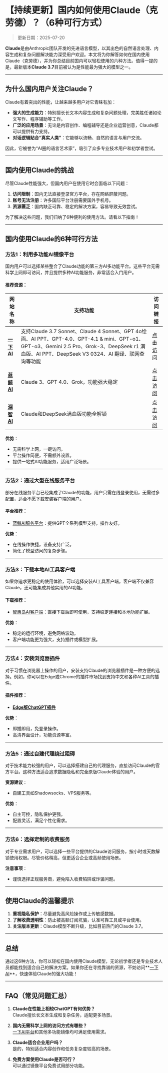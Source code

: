 # **【持续更新】国内如何使用Claude（克劳德）？（6种可行方式）**

> 更新日期：2025-07-20  

**Claude**是由Anthropic团队开发的先进语言模型，以其出色的自然语言处理、内容生成和复杂问题解决能力深受用户欢迎。本文将为你解答如何在国内使用Claude（克劳德），并为你总结目前国内可以轻松使用的六种方法。值得一提的是，最新版本**Claude 3.7**目前被认为是性能最为强大的模型之一。

---

## **为什么国内用户关注Claude？**

Claude有着突出的性能，让越来越多用户对它青睐有加：

- **强大的生成能力**：特别擅长长文本内容生成和复杂问题处理，完美胜任诸如论文写作、程序辅助等工作。
- **广泛的应用场景**：无论是内容创作、编程辅导还是企业运营创意，Claude都可以提供有力支持。
- **对话逻辑贴合“真实人类”**：它能够以流畅、自然的语言与用户交流。

因此，它被誉为“AI圈的语言艺术家”，吸引了众多专业技术用户和初学者尝试。

---

## **国内使用Claude的挑战**

尽管Claude性能强大，但国内用户在使用它时会面临以下问题：

1. **访问限制**：国内无法直接登录官方平台，存在网络屏蔽问题。
2. **账号无法注册**：许多国际平台注册需要国外手机号。
3. **资源匮乏**：国内缺乏可靠、稳定的解决方案，容易导致无效尝试。

为了解决这些问题，我们归纳了6种便利的使用方法。请看以下指南！

---

## **国内使用Claude的6种可行方法**

### **方法1：利用多功能AI镜像平台**

国内用户可以选择某些整合了Claude功能的第三方AI多功能平台。这些平台无需科学上网即可访问，并且提供多种AI功能服务，非常适合入门用户。

#### 推荐资源：
| 网站名称 | 支持功能 | 访问链接 |
| --- | --- | --- |
| **[一下 AI](https://xsimplechat.com)** |  支持Claude 3.7 Sonnet、Claude 4 Sonnet、GPT 4o绘画、AI PPT、GPT-4.0、GPT-4.1 & mini、GPT-o1、GPT-o3、Gemini 2.5 Pro、Grok-3、DeepSeek r1 满血版、AI PPT、DeepSeek V3 0324、AI 翻译、联网查询等功能 | [点击访问](https://xsimplechat.com) |
| **[蓝鲸 AI](https://chat.lanjingai.org/)** | Claude 3、GPT 4.0、Grok，功能强大稳定 | [点击访问](https://chat.chatgpt-chinese.com/) |
| **[深智 AI](https://deepseek-free.org/)** | Claude和DeepSeek满血版功能全解锁 | [点击访问](https://deepseek-free.org/) |

**优势**：
- 无需科学上网，一键访问。
- 平台操作简便，不需额外设置。
- 提供一站式AI功能服务，适用广泛场景。

---

### **方法2：通过大型在线服务平台**

部分在线服务平台已经集成了Claude的功能，用户只需在线登录使用，无需过多配置，适合不愿下载安装客户端的用户。

#### 平台推荐：
- [蓝鲸AI服务平台](https://guide1.lanjing.ai)：提供GPT全系列模型支持，操作友好。

**优势**：
- 在线操作快捷，设备支持广泛。
- 简化了模型访问的复杂步骤。

---

### **方法3：下载本地AI工具客户端**

如果你追求更稳定的使用体验，可以选择安装AI工具客户端。客户端不仅兼容Claude，还可能集成其他实用的AI功能。

#### 下载推荐：
- [智惠岛AI客户端](https://xsimplechat.com)：直接下载后即可使用，支持稳定连接和本地功能扩展。

**优势**：
- 稳定的运行环境，避免网络波动。
- 客户端功能更为强大，支持插件或模型扩展。

---

### **方法4：安装浏览器插件**

对于习惯在浏览器上操作的用户，安装支持Claude的浏览器插件是一种方便的选择。例如，你可以在Edge或Chrome的插件市场找到支持中文和各种AI工具的插件。

#### 插件推荐：
- **[Edge版ChatGPT插件](https://xsimplechat.com)**  

**优势**：
- 即插即用，免登录操作。
- 高清界面设计，功能资源丰富。

---

### **方法5：通过自建代理绕过阻碍**

对于技术能力较强的用户，可以选择搭建自己的代理服务，直接访问Claude的官方平台。这种方法适合追求数据隐私和完全原版Claude体验的用户。

**资源建议**：
- 自建工具如Shadowsocks、VPS服务等。

**优势**：
- 自主可控，隐私保护更强。
- 配置灵活，满足个性化需求。

---

### **方法6：选择定制的收费服务**

对于专业需求用户，可以选择一些平台提供的Claude访问服务，按小时或天数解锁使用权限。尽管价格稍高，但更适合企业或高频使用场景。

**注意事项**：
- 谨慎选择正规服务商，避免陷入收费陷阱或诈骗问题。

---

## **使用Claude的温馨提示**

1. **重视隐私保护**：尽量避免高风险操作或上传敏感数据。  
2. **了解收费透明性**：防止被高额订阅坑骗，认准可靠工具或平台使用。  
3. **关注版本更新**：Claude模型不断升级，比如目前热门的Claude 3.7。

---

## **总结**

通过这6种方法，你可以轻松在国内使用Claude模型，无论初学者还是专业技术人员都能找到适合自己的解决方案。如果你还在寻找靠谱的资源，不妨访问**[一下AI](https://xsimplechat.com)**，快速体验Claude的强大功能！

---

## **FAQ（常见问题汇总）**

1. **Claude在性能上相较ChatGPT有何优势？**  
   Claude擅长长文本生成和复杂任务，适配更多场景。

2. **国内无需科学上网的访问方式有哪些？**  
   [一下AI平台](https://chat.lanjingai.org)和其他多功能镜像均可满足使用需求。

3. **Claude适合企业用户吗？**  
   是的，特别适合内容创作和任务复杂度较高的场景。

4. **免费方案使用Claude是否可行？**  
   可以通过镜像平台免费试用部分功能。
